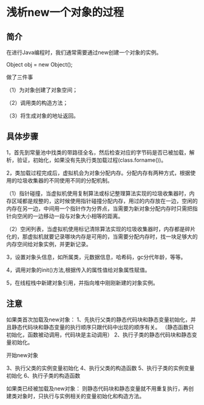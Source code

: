 # 浅析new一个对象的过程

## 简介

在进行Java编程时，我们通常需要通过new创建一个对象的实例。

Object obj = new Object();

做了三件事

（1）为对象创建了对象空间；

（2）调用类的构造方法；

（3）将生成对象的地址返回。



## 具体步骤

1，首先到常量池中找类的带路径全名，然后检查对应的字节码是否已被加载，解析，验证，初始化，如果没有先执行类加载过程(class.forname())。

2，类加载过程完成后，虚拟机会为对象分配内存。分配内存有两种方式，根据使用的垃圾收集器的不同使用不同的分配机制。

（1）指针碰撞，当虚拟机使用复制算法或标记整理算法实现的垃圾收集器时，内存区域都是规整的，这时候使用指针碰撞分配内存，用过的内存放在一边，空闲的内存在另一边，中间用一个指针作为分界点，当需要为新对象分配内存时只需把指针向空闲的一边移动一段与对象大小相等的距离。

（2）空闲列表，当虚拟机使用标记清除算法实现的垃圾收集器时，内存都是碎片化的，那虚拟机就要记录哪块内存是可用的，当需要分配内存时，找一块足够大的内存空间给对象实例，并更新记录。

3，设置对象头信息，如所属类，元数据信息，哈希码，gc分代年龄，等等。

4，调用对象的init()方法,根据传入的属性值给对象属性赋值。

5，在线程栈中新建对象引用，并指向堆中刚刚新建的对象实例。



## 注意

如果类首次加载及new对象： 
1、先执行父类的静态代码块和静态变量初始化，并且静态代码块和静态变量的执行顺序只跟代码中出现的顺序有关。 （静态函数只初始化，函数被动调用，代码块是主动调用）
2、执行子类的静态代码块和静态变量初始化。 

开始new对象

3、执行父类的实例变量初始化 
4、执行父类的构造函数 
5、执行子类的实例变量初始化 
6、执行子类的构造函数 

如果类已经被加载及new对象： 
则静态代码块和静态变量就不用重复执行，再创建类对象时，只执行与实例相关的变量初始化和构造方法。

